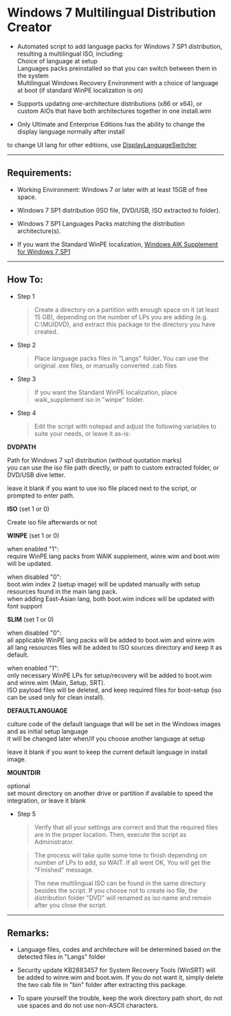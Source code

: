 # Windows 7 Multilingual Distribution Creator

* Automated script to add language packs for Windows 7 SP1 distribution, resulting a multilingual ISO, including:  
Choice of language at setup  
Languages packs preinstalled so that you can switch between them in the system  
Multilingual Windows Recovery Environment with a choice of language at boot (if standard WinPE localization is on)

* Supports updating one-architecture distributions (x86 or x64), or custom AIOs that have both architectures together in one install.wim

* Only Ultimate and Enterprise Editions has the ability to change the display language normally after install

to change UI lang for other editions, use [DisplayLanguageSwitcher](https://github.com/abbodi1406/WHD/raw/master/scripts/WinDLS.zip)

______________________________

## Requirements:

* Working Environment: Windows 7 or later with at least 15GB of free space.

* Windows 7 SP1 distribution (ISO file, DVD/USB, ISO extracted to folder).

* Windows 7 SP1 Languages Packs matching the distribution architecture(s).

* If you want the Standard WinPE localization, [Windows AIK Supplement for Windows 7 SP1](https://www.microsoft.com/download/details.aspx?id=5188)

______________________________

## How To:

* Step 1
	> Create a directory on a partition with enough space on it (at least 15 GB), depending on the number of LPs you are adding (e.g. C:\MUIDVD), and extract this package to the directory you have created.

* Step 2
	> Place language packs files in "Langs" folder. You can use the original .exe files, or manually converted .cab files

* Step 3
	> If you want the Standard WinPE localization, place waik_supplement iso in "winpe" folder. 

* Step 4
	> Edit the script with notepad and adjust the following variables to suite your needs, or leave it as-is:

**DVDPATH**

Path for Windows 7 sp1 distribution (without quotation marks)  
you can use the iso file path directly, or path to custom extracted folder, or DVD/USB dive letter.

leave it blank if you want to use iso file placed next to the script, or prompted to enter path.

**ISO** (set 1 or 0)

Create iso file afterwards or not

**WINPE** (set 1 or 0)

when enabled "1":  
require WinPE lang packs from WAIK supplement, winre.wim and boot.wim will be updated.

when disabled "0":  
boot.wim index 2 (setup image) will be updated manually with setup resources found in the main lang pack.  
when adding East-Asian lang, both boot.wim indices will be updated with font support

**SLIM** (set 1 or 0)

when disabled "0":  
all applicable WinPE lang packs will be added to boot.wim and winre.wim  
all lang resources files will be added to ISO sources directory and keep it as default.

when enabled "1":  
only necessary WinPE LPs for setup/recovery will be added to boot.wim and winre.wim (Main, Setup, SRT).  
ISO payload files will be deleted, and keep required files for boot-setup (iso can be used only for clean install).

**DEFAULTLANGUAGE**

culture code of the default language that will be set in the Windows images and as initial setup language  
it will be changed later when/if you choose another language at setup

leave it blank if you want to keep the current default language in install image.

**MOUNTDIR**

optional  
set mount directory on another drive or partition if available to speed the integration, or leave it blank

* Step 5
	> Verify that all your settings are correct and that the required files are in the proper location. Then, execute the script as Administrator.

	> The process will take quite some time to finish depending on number of LPs to add, so WAIT. If all went OK, You will get the "Finished" message.

	> The new multilingual ISO can be found in the same directory besides the script. If you choose not to create iso file, the distribution folder "DVD" will renamed as iso name and remain after you close the script.

______________________________

## Remarks:

* Language files, codes and architecture will be determined based on the detected files in "Langs" folder

* Security update KB2883457 for System Recovery Tools (WinSRT) will be added to winre.wim and boot.wim. If you do not want it, simply delete the two cab file in "bin" folder after extracting this package.

* To spare yourself the trouble, keep the work directory path short, do not use spaces and do not use non-ASCII characters. 
